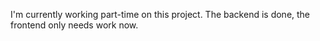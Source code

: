 I'm currently working part-time on this project. The backend is done, the frontend only needs work now.
